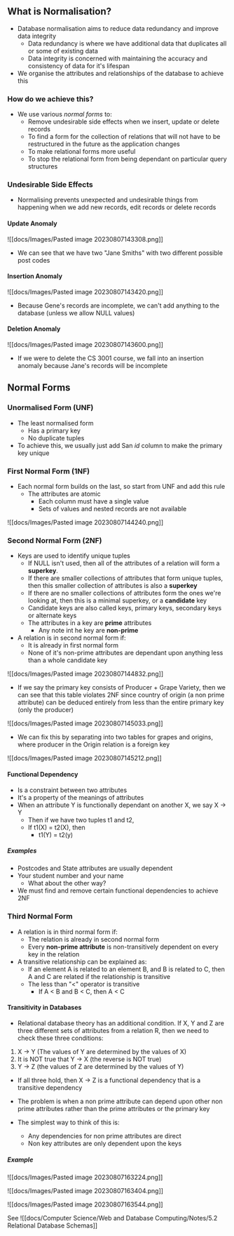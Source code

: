 ## What is Normalisation?
- Database normalisation aims to reduce data redundancy and improve data integrity
	- Data redundancy is where we have additional data that duplicates all or some of existing data
	- Data integrity is concerned with maintaining the accuracy and consistency of data for it's lifespan
- We organise the attributes and relationships of the database to achieve this

### How do we achieve this?
- We use various *normal forms* to:
	- Remove undesirable side effects when we insert, update or delete records
	- To find a form for the collection of relations that will not have to be restructured in the future as the application changes
	- To make relational forms more useful
	- To stop the relational form from being dependant on particular query structures


### Undesirable Side Effects
- Normalising prevents unexpected and undesirable things from happening when we add new records, edit records or delete records

#### Update Anomaly

![[docs/Images/Pasted image 20230807143308.png]]

- We can see that we have two "Jane Smiths" with two different possible post codes

#### Insertion Anomaly

![[docs/Images/Pasted image 20230807143420.png]]

- Because Gene's records are incomplete, we can't add anything to the database (unless we allow NULL values)


#### Deletion Anomaly

![[docs/Images/Pasted image 20230807143600.png]]

- If we were to delete the CS 3001 course, we fall into an insertion anomaly because Jane's records will be incomplete

## Normal Forms

### Unormalised Form (UNF)
- The least normalised form
	- Has a primary key
	- No duplicate tuples
- To achieve this, we usually just add San *id* column to make the primary key unique

### First Normal Form (1NF)
- Each normal form builds on the last, so start from UNF and add this rule
	- The attributes are atomic
		- Each column must have a single value
		- Sets of values and nested records are not available

![[docs/Images/Pasted image 20230807144240.png]]

### Second Normal Form (2NF)
- Keys are used to identify unique tuples
	- If NULL isn't used, then all of the attributes of a relation will form a **superkey**.
	- If there are smaller collections of attributes that form unique tuples, then this smaller collection of attributes is also a **superkey**
	- If there are no smaller collections of attributes form the ones we're looking at, then this is a minimal superkey, or a **candidate** key
	- Candidate keys are also called keys, primary keys, secondary keys or alternate keys
	- The attributes in a key are **prime** attributes
		- Any note int he key are **non-prime**
- A relation is in second normal form if:
	- It is already in first normal form
	- None of it's non-prime attributes are dependant upon anything less than a whole candidate key

![[docs/Images/Pasted image 20230807144832.png]]

- If we say the primary key consists of Producer + Grape Variety, then we can see that this table violates 2NF since country of origin (a non prime attribute) can be deduced entirely from less than the entire primary key (only the producer)

![[docs/Images/Pasted image 20230807145033.png]]

- We can fix this by separating into two tables for grapes and origins, where producer in the Origin relation is a foreign key

![[docs/Images/Pasted image 20230807145212.png]]

#### Functional Dependency
- Is a constraint between two attributes
- It's a property of the meanings of attributes
- When an attribute Y is functionally dependant on another X, we say X -> Y
	- Then if we have two tuples t1 and t2,
	- If t1(X) = t2(X), then
		- t1(Y) = t2(y)

##### Examples
- Postcodes and State attributes are usually dependent
- Your student number and your name
	- What about the other way?
- We must find and remove certain functional dependencies to achieve 2NF


### Third Normal Form
- A relation is in third normal form if:
	- The relation is already in second normal form
	- Every **non-prime attribute** is non-transitively dependent on every key in the relation
- A transitive relationship can be explained as:
	- If an element A is related to an element B, and B is related to C, then A and C are related if the relationship is transitive
	- The less than "<" operator is transitive
		- If A < B and B < C, then A < C


#### Transitivity in Databases
- Relational database theory has an additional condition. If X, Y and Z are three different sets of attributes from a relation R, then we need to check these three conditions:

1. X -> Y (The values of Y are determined by the values of X)
2. It is NOT true that Y -> X (the reverse is NOT true)
3. Y -> Z (the values of Z are determined by the values of Y)

- If all three hold, then X -> Z is a functional dependency that is a transitive dependency  

- The problem is when a non prime attribute can depend upon other non prime attributes rather than the prime attributes or the primary key
- The simplest way to think of this is:
	- Any dependencies for non prime attributes are direct
	- Non key attributes are only dependent upon the keys

##### Example

![[docs/Images/Pasted image 20230807163224.png]]

![[docs/Images/Pasted image 20230807163404.png]]

![[docs/Images/Pasted image 20230807163544.png]]

See ![[docs/Computer Science/Web and Database Computing/Notes/5.2 Relational Database Schemas]]